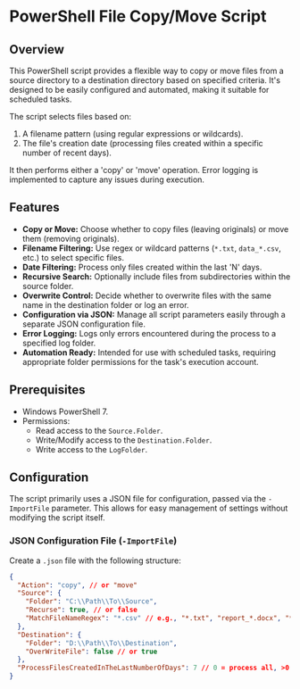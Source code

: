 # PowerShell File Copy/Move Script

## Overview

This PowerShell script provides a flexible way to copy or move files from a source directory to a destination directory based on specified criteria. It's designed to be easily configured and automated, making it suitable for scheduled tasks.

The script selects files based on:
1.  A filename pattern (using regular expressions or wildcards).
2.  The file's creation date (processing files created within a specific number of recent days).

It then performs either a 'copy' or 'move' operation. Error logging is implemented to capture any issues during execution.

## Features

* **Copy or Move:** Choose whether to copy files (leaving originals) or move them (removing originals).
* **Filename Filtering:** Use regex or wildcard patterns (`*.txt`, `data_*.csv`, etc.) to select specific files.
* **Date Filtering:** Process only files created within the last 'N' days.
* **Recursive Search:** Optionally include files from subdirectories within the source folder.
* **Overwrite Control:** Decide whether to overwrite files with the same name in the destination folder or log an error.
* **Configuration via JSON:** Manage all script parameters easily through a separate JSON configuration file.
* **Error Logging:** Logs only errors encountered during the process to a specified log folder.
* **Automation Ready:** Intended for use with scheduled tasks, requiring appropriate folder permissions for the task's execution account.

## Prerequisites

* Windows PowerShell 7.
* Permissions:
    * Read access to the `Source.Folder`.
    * Write/Modify access to the `Destination.Folder`.
    * Write access to the `LogFolder`.

## Configuration

The script primarily uses a JSON file for configuration, passed via the `-ImportFile` parameter. This allows for easy management of settings without modifying the script itself.

### JSON Configuration File (`-ImportFile`)

Create a `.json` file with the following structure:

```json
{
  "Action": "copy", // or "move"
  "Source": {
    "Folder": "C:\\Path\\To\\Source",
    "Recurse": true, // or false
    "MatchFileNameRegex": "*.csv" // e.g., "*.txt", "report_*.docx", "*.*"
  },
  "Destination": {
    "Folder": "D:\\Path\\To\\Destination",
    "OverWriteFile": false // or true
  },
  "ProcessFilesCreatedInTheLastNumberOfDays": 7 // 0 = process all, >0 = process files created in the last N days
}